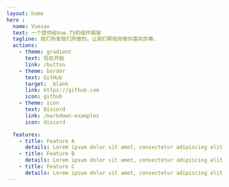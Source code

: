 ```yaml
---
layout: home
hero : 
  name: Vuesax
  text: 一个提供给Vue.TS的组件框架
  tagline: 我们热爱我们所做的，让我们帮助你做你喜欢的事。
  actions:
    - theme: gradient
      text: 现在开始
      link: /button
    - theme: border
      text: GitHub
      target: _blank
      link: https://github.com
      icon: github
    - theme: icon
      text: Discord
      link: /markdown-examples
      icon: discord

  features:
    - title: Feature A
      details: Lorem ipsum dolor sit amet, consectetur adipiscing elit
    - title: Feature B
      details: Lorem ipsum dolor sit amet, consectetur adipiscing elit
    - title: Feature C
      details: Lorem ipsum dolor sit amet, consectetur adipiscing elit
---
```


